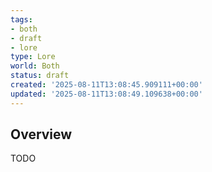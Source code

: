 ```yaml
---
tags:
- both
- draft
- lore
type: Lore
world: Both
status: draft
created: '2025-08-11T13:08:45.909111+00:00'
updated: '2025-08-11T13:08:49.109638+00:00'
---
```



## Overview

TODO
